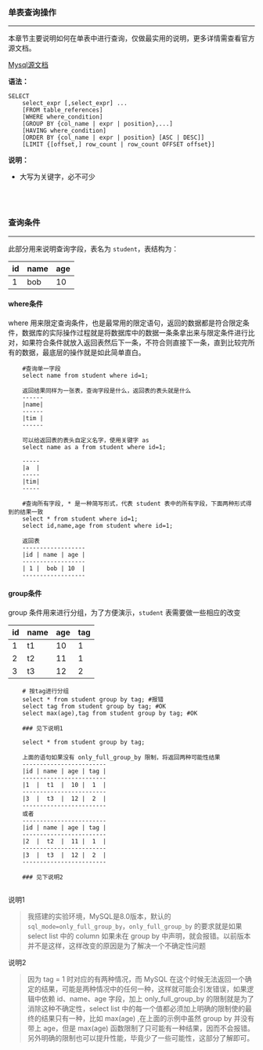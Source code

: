 ### 单表查询操作

<hr>

本章节主要说明如何在单表中进行查询，仅做最实用的说明，更多详情需查看官方源文档。

[Mysql源文档](https://dev.mysql.com/doc/refman/8.0/en/select.html)

**语法：**
```
SELECT
    select_expr [,select_expr] ... 
    [FROM table_references] 
    [WHERE where_condition] 
    [GROUP BY {col_name | expr | position},...]
    [HAVING where_condition]
    [ORDER BY {col_name | expr | position} [ASC | DESC]]
    [LIMIT {[offset,] row_count | row_count OFFSET offset}]
```

**说明：**
* 大写为关键字，必不可少

<br>
<br>

### 查询条件

<hr>

此部分用来说明查询字段，表名为 `student`，表结构为：

id|name|age
-|-|-
1|bob|10

#### where条件

where 用来限定查询条件，也是最常用的限定语句，返回的数据都是符合限定条件，数据库的实际操作过程就是将数据库中的数据一条条拿出来与限定条件进行比对，如果符合条件就放入返回表然后下一条，不符合则直接下一条，直到比较完所有的数据，最底层的操作就是如此简单直白。

```
    #查询单一字段
    select name from student where id=1;

    返回结果同样为一张表，查询字段是什么，返回表的表头就是什么
    ------
    |name|
    ------
    |tim |
    ------

    可以给返回表的表头自定义名字，使用关键字 as 
    select name as a from student where id=1;

    -----
    |a  |
    -----
    |tim|
    -----

    #查询所有字段, * 是一种简写形式，代表 student 表中的所有字段，下面两种形式得到的结果一致
    select * from student where id=1;
    select id,name,age from student where id=1;

    返回表
    ------------------
    |id | name | age |
    ------------------
    | 1 |  bob | 10  |
    ------------------
```

#### group条件

group 条件用来进行分组，为了方便演示，`student` 表需要做一些相应的改变

|id|name|age|tag|
-|-|-|-
1|t1|10|1|
2|t2|11|1|
3|t3|12|2|

```
    # 按tag进行分组
    select * from student group by tag; #报错
    select tag from student group by tag; #OK
    select max(age),tag from student group by tag; #OK

    ### 见下说明1

    select * from student group by tag;

    上面的语句如果没有 only_full_group_by 限制，将返回两种可能性结果
    ------------------------
    |id | name | age | tag |
    ------------------------
    |1  |  t1  |  10 |  1  |
    ------------------------
    |3  |  t3  |  12 |  2  |
    ------------------------
    或者
    ------------------------
    |id | name | age | tag |
    ------------------------
    |2  |  t2  |  11 |  1  |
    ------------------------
    |3  |  t3  |  12 |  2  |
    ------------------------

    ### 见下说明2
    
```
说明1
>我搭建的实验环境，MySQL是8.0版本，默认的 `sql_mode=only_full_group_by`，`only_full_group_by` 的要求就是如果 select list 中的 column 如果未在 group by 中声明，就会报错。以前版本并不是这样，这样改变的原因是为了解决一个不确定性问题

说明2
>因为 tag = 1 时对应的有两种情况，而 MySQL 在这个时候无法返回一个确定的结果，可能是两种情况中的任何一种，这样就可能会引发错误，如果逻辑中依赖 id、name、age 字段，加上 only_full_group_by 的限制就是为了消除这种不确定性，select list 中的每一个值都必须加上明确的限制使的最终的结果只有一种，比如 max(age) ,在上面的示例中虽然 group by 并没有带上 age，但是 max(age) 函数限制了只可能有一种结果，因而不会报错。另外明确的限制也可以提升性能，毕竟少了一些可能性，这部分了解即可。

